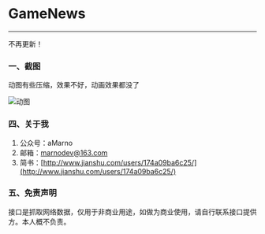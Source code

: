 # GameNews
---------
不再更新！

### 一、截图
动图有些压缩，效果不好，动画效果都没了

![动图](https://github.com/MarnonDev/GameNews/blob/master/screenshot/gamenews.gif)

### 四、关于我
1. 公众号：aMarno
2. 邮箱：marnodev@163.com
3. 简书：[http://www.jianshu.com/users/174a09ba6c25/](http://www.jianshu.com/users/174a09ba6c25/)

### 五、免责声明
接口是抓取网络数据，仅用于非商业用途，如做为商业使用，请自行联系接口提供方。本人概不负责。
